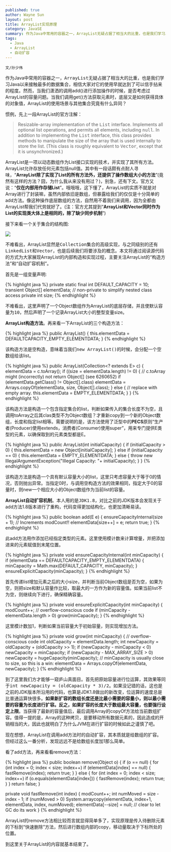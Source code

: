 ```yaml
---
published: true
author: Wayne Sun
layout: post
title: ArrayList实现原理
category: JavaSE
summary: 作为Java中常用的容器之一，ArrayList无疑占据了相当大的比重，也是我们学习Java以来接触最多的数据集合，相信大家对它的使用早就达到了可以信手拈来的程度。然而，当我们潇洒的调用add()进行添加操作的时候，是否考虑过ArrayList的容量问题。当我们调用get()方法获取元素时，底层又是如何获得具体的对象值，ArrayList的使用场景与其他集合究竟有什么异同？
tags:
  - Java
  - ArrayList
  - 自动扩容
---
```


`文/孙少伟`

作为Java中常用的容器之一，<tt>ArrayList</tt>无疑占据了相当大的比重，也是我们学习Java以来接触最多的数据集合，相信大家对它的使用早就达到了可以信手拈来的程度。然而，当我们潇洒的调用add()进行添加操作的时候，是否考虑过ArrayList的容量问题。当我们调用get()方法获取元素时，底层又是如何获得具体的对象值，ArrayList的使用场景与其他集合究竟有什么异同？

惯例，先上一段ArrayList的官方注解：

> Resizable-array implementation of the <tt>List</tt> interface.  Implements all optional list operations, and permits all elements, including <tt>null</tt>.  In addition to implementing the <tt>List</tt> interface, this class provides methods to manipulate the size of the array that is used internally to store the list.  (This class is roughly equivalent to <tt>Vector</tt>, except that it is unsynchronized.)

ArrayList是一项以动态数组作为List接口实现的技术，并实现了其所有方法。ArrayList允许存放任何元素包括null值。其中有一段话颇有点耐人寻味，<q>**ArrayList除了实现了List的所有方法外，还提供了操作数组大小的方法**</q>(竟然有这样的方法？囧，为什么我从来没有用过？)，别急，还有下文。官方又说：<q>**仅在内部用作存储List**</q>。哦哦哦，这下懂了，ArrayList的实质不就是对Array进行了封装嘛，虽然内部依旧是数组，但暴露给我们的仅仅是十分简单的add方法。像这种操作底层数组的方法，自然用不着我们来调用，因为全都由ArrayList帮我们代劳就好了。(注：官方尤其提到<q>**ArrayList和Vector同时作为List的实现类大体上是相同的，除了缺少同步机制**</q>)

接下来看一个关于集合的结构图:

![](http://cdowv.img48.wal8.com/img48/519761_20150601204824/1464240935.jpg)

不难看出，ArrayList显然是<tt>Collection</tt>集合的高级实现，与之同级别的还有<tt>LinkedList</tt>和<tt>Vector</tt>，也是后续我们将要涉及的概念。本文将通过阅读源代码的方式为大家展现ArrayList的内部构造和实现过程，主要关注ArrayList的<q>构造方法</q>和<q>自动扩容机制</q>。

首先是一组变量声明:

{% highlight java %} 
private static final int DEFAULT_CAPACITY = 10;
transient Object[] elementData; // non-private to simplify nested class access
private int size;
{% endhighlight %}

不难看出，这里声明了一个Object数组作为ArrayList的底层存储，并且使默认容量为<tt>10</tt>，然后声明了一个记录ArrayList大小的整型变量size。

**ArrayList构造方法**。再来看一下ArrayList的三个构造方法：

{% highlight java %} 
public ArrayList() {
    this.elementData = DEFAULTCAPACITY_EMPTY_ELEMENTDATA;
}
{% endhighlight %}

该构造方法是空构造，意味着当我们<tt>new ArrayList()</tt>的时候，会分配一个空数组给该list。

{% highlight java %} 
public ArrayList(Collection<? extends E> c) {
    elementData = c.toArray();
    if ((size = elementData.length) != 0) {
        // c.toArray might (incorrectly) not return Object[] (see 6260652)
        if (elementData.getClass() != Object[].class)
            elementData = Arrays.copyOf(elementData, size, Object[].class);
    } else {
        // replace with empty array.
        this.elementData = EMPTY_ELEMENTDATA;
    }
}
{% endhighlight %}

该构造方法是构造一个包含指定集合的list，判断如果传入的集合长度不为空，且调用toArray之后其clas类型不为Object数组？才重新copy到一个新的Object数组，长度和指定list相等。需要说明的是，该方法使用了泛型中的**PECS**原则<q>生产者(Producer)使用extends，消费者(Consumer)使用super</q>，用来专门提供E类型的元素，以确保取到的元素类型都是E。

{% highlight java %} 
public ArrayList(int initialCapacity) {
    if (initialCapacity > 0) {
        this.elementData = new Object[initialCapacity];
    } else if (initialCapacity == 0) {
        this.elementData = EMPTY_ELEMENTDATA;
    } else {
        throw new IllegalArgumentException("Illegal Capacity: "+
                                           initialCapacity);
    }
}
{% endhighlight %}

该构造方法是构造一个具有默认容量大小的list，这里只考虑容量大于等于0的情况，否则抛出异常。当指定0时，与调用空构造方法的效果相同，指定大于0的容量时，则new一个相应大小的Object数组作为当前list的容量。

**ArrayList自动扩容机制**。本人用的是<tt>JDK1.8</tt>，对比之前的JDK版本会发现关于add方法1.8版本进行了重构，代码变得更加结构化，也更加清晰易读。

{% highlight java %} 
public boolean add(E e) {
    ensureCapacityInternal(size + 1);  // Increments modCount!!
    elementData[size++] = e;
    return true;
}
{% endhighlight %}

此add方法用作添加已经指定类型的元素。这里使用模计数来计算增量，并把添加进来的元素赋值到末尾位置。

{% highlight java %} 
private void ensureCapacityInternal(int minCapacity) {
    if (elementData == DEFAULTCAPACITY_EMPTY_ELEMENTDATA) {
        minCapacity = Math.max(DEFAULT_CAPACITY, minCapacity);
    }
    ensureExplicitCapacity(minCapacity);
}
{% endhighlight %}

首先传递list增加元素之后的大小size，并判断当前Object数组是否为空，如果为空，则把size和默认容量作比较，取最大的一方作为新的容量值。如果当前list不为空，则继续向下进行，确保精确容量。

{% highlight java %} 
private void ensureExplicitCapacity(int minCapacity) {
    modCount++;
    // overflow-conscious code
    if (minCapacity - elementData.length > 0)
        grow(minCapacity);
}
{% endhighlight %}

这里模计数加1，判断如果当前容量大于初始容量，则实现增加方法。

{% highlight java %} 
private void grow(int minCapacity) {
    // overflow-conscious code
    int oldCapacity = elementData.length;
    int newCapacity = oldCapacity + (oldCapacity >> 1);
    if (newCapacity - minCapacity < 0)
        newCapacity = minCapacity;
    if (newCapacity - MAX_ARRAY_SIZE > 0)
        newCapacity = hugeCapacity(minCapacity);
    // minCapacity is usually close to size, so this is a win:
    elementData = Arrays.copyOf(elementData, newCapacity);
}
{% endhighlight %}

到了这里我们方才能够一窥庐山真面目。首先把原始容量进行位运算，其效果等同于<tt>int newCapacity = (oldCapacity * 3)/2</tt>。如果没记错的话，这也是之前的JDK版本所沿用的代码，也算是JDK1.8做出的新改变，位运算的速度总是比普通运算快很多。**如果新扩容的数组长度还是比最小需要的容量小，则以最小需要的容量为长度进行扩容。反之，如果扩容的长度大于数组最大容量，也要强行设定上限**。当获得了最新的容量值后，最后调用Array的copyOf方法给当前数组扩容。值得一提的是，Array的这种拷贝，是要移动所有数据元素的，因此造成的开销相当的大，因此也就明白了为什么JVM在进行扩容的时候如此之谨慎了吧。

现在想想，ArrayList在调用add方法时的自动扩容，其本质就是给数组的扩容。但经过这么一番分析，发现远远不是给数组长度加1那么简单。

看了add方法，再来看看remove方法：

{% highlight java %} 
public boolean remove(Object o) {
    if (o == null) {
        for (int index = 0; index < size; index++)
            if (elementData[index] == null) {
                fastRemove(index);
                return true;
            }
    } else {
        for (int index = 0; index < size; index++)
            if (o.equals(elementData[index])) {
                fastRemove(index);
                return true;
            }
    }
    return false;
}

private void fastRemove(int index) {
    modCount++;
    int numMoved = size - index - 1;
    if (numMoved > 0)
        System.arraycopy(elementData, index+1, elementData, index,
                         numMoved);
    elementData[--size] = null; // clear to let GC do its work
}
{% endhighlight %}

ArrayList的remove方法相比较而言就显得简单多了，实现原理是传入待删除元素的下标到<q>快速删除</q>方法，然后进行数组内部的copy，移动量取决于下标所处的位置。

到这里关于ArrayList的内容就基本结束了。
